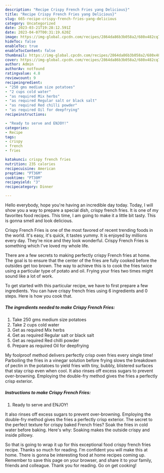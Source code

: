 ```yaml
---
description: "Recipe Crispy French Fries yang Delicious}"
title: "Recipe Crispy French Fries yang Delicious}"
slug: 665-recipe-crispy-french-fries-yang-delicious
category: Uncategorized
date: 2023-03-21T19:28:12.591Z
date: 2023-04-07T00:31:19.620Z
image: https://img-global.cpcdn.com/recipes/2864da86b3b058a2/680x482cq70/crispy-french-fries-recipe-main-photo.jpg
hideToc: false
enableToc: true
enableTocContent: false
thumbnail: https://img-global.cpcdn.com/recipes/2864da86b3b058a2/680x482cq70/crispy-french-fries-recipe-main-photo.jpg
cover: https://img-global.cpcdn.com/recipes/2864da86b3b058a2/680x482cq70/crispy-french-fries-recipe-main-photo.jpg
author: Admin
authorAv: notfound
ratingvalue: 4.8
reviewcount: 9
recipeingredient:
- "250 gms medium size potatoes"
- "2 cups cold water"
- "as required Mix herbs"
- "as required Regular salt or black salt"
- "as required Red chilli powder"
- "as required Oil for deepfrying"
recipeinstructions:

- "Ready to serve and ENJOY!"
categories:
- Recipe
tags:
- crispy
- french
- fries

katakunci: crispy french fries 
nutrition: 235 calories
recipecuisine: American
preptime: "PT36M"
cooktime: "PT30M"
recipeyield: "3"
recipecategory: Dinner

---
```



Hello everybody, hope you're having an incredible day today. Today, I will show you a way to prepare a special dish, crispy french fries. It is one of my favorites food recipes. This time, I am going to make it a little bit tasty. This is gonna smell and look delicious.

Crispy French Fries is one of the most favored of recent trending foods in the world. It's easy, it's quick, it tastes yummy. It is enjoyed by millions every day. They're nice and they look wonderful. Crispy French Fries is something which I've loved my whole life.

There are a few secrets to making perfectly crispy French fries at home. The goal is to ensure that the center of the fries are fully cooked before the outsides get too brown. The way to achieve this is to cook the fries twice using a particular type of potato and oil. Frying your fries two times might sound like a lot of work.


To get started with this particular recipe, we have to first prepare a few ingredients. You can have crispy french fries using 6 ingredients and 0 steps. Here is how you cook that.

<!--inarticleads1-->

##### The ingredients needed to make Crispy French Fries:

1. Take 250 gms medium size potatoes
1. Take 2 cups cold water
1. Get as required Mix herbs
1. Get as required Regular salt or black salt
1. Get as required Red chilli powder
1. Prepare as required Oil for deepfrying


My foolproof method delivers perfectly crisp oven fries every single time! Parboiling the fries in a vinegar solution before frying slows the breakdown of pectin in the potatoes to yield fries with tiny, bubbly, blistered surfaces that stay crisp even when cool. It also rinses off excess sugars to prevent over-browning. Employing the double-fry method gives the fries a perfectly crisp exterior. 

<!--inarticleads2-->

##### Instructions to make Crispy French Fries:


1. Ready to serve and ENJOY!

It also rinses off excess sugars to prevent over-browning. Employing the double-fry method gives the fries a perfectly crisp exterior. The secret to the perfect texture for crispy baked French fries? Soak the fries in cold water before baking. Here&#39;s why: Soaking makes the outside crispy and inside pillowy. 

So that is going to wrap it up for this exceptional food crispy french fries recipe. Thanks so much for reading. I'm confident you will make this at home. There is gonna be interesting food at home recipes coming up. Remember to save this page on your browser, and share it to your family, friends and colleague. Thank you for reading. Go on get cooking!
